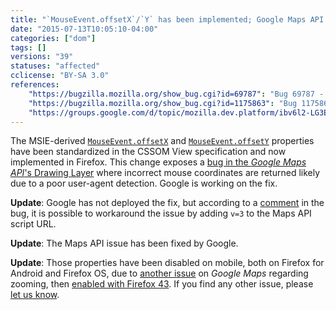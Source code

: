 ```yaml
---
title: "`MouseEvent.offsetX`/`Y` has been implemented; Google Maps API behaves wrongly"
date: "2015-07-13T10:05:10-04:00"
categories: ["dom"]
tags: []
versions: "39"
statuses: "affected"
cclicense: "BY-SA 3.0"
references:
    "https://bugzilla.mozilla.org/show_bug.cgi?id=69787": "Bug 69787 - Implement MSIE\'s event.offsetX, event.offsetY as mouse coordinates inside target element"
    "https://bugzilla.mozilla.org/show_bug.cgi?id=1175863": "Bug 1175863 - Google Maps API V3 drawing manager bug"
    "https://groups.google.com/d/topic/mozilla.dev.platform/ibv6l2-LG3E/discussion": "Intent to ship: MouseEvent.offsetX/Y"
---
```

The MSIE-derived [`MouseEvent.offsetX`](https://developer.mozilla.org/en-US/docs/Web/API/MouseEvent/offsetX) and [`MouseEvent.offsetY`](https://developer.mozilla.org/en-US/docs/Web/API/MouseEvent/offsetY) properties have been standardized in the CSSOM View specification and now implemented in Firefox. This change exposes a [bug in the *Google Maps API*'s Drawing Layer](https://code.google.com/p/gmaps-api-issues/issues/detail?id=8278) where incorrect mouse coordinates are returned likely due to a poor user-agent detection. Google is working on the fix.

**Update**: Google has not deployed the fix, but according to a [comment](https://bugzilla.mozilla.org/show_bug.cgi?id=1175863#c24) in the bug, it is possible to workaround the issue by adding `v=3` to the Maps API script URL.

**Update**: The Maps API issue has been fixed by Google.

**Update**: Those properties have been disabled on mobile, both on Firefox for Android and Firefox OS, due to [another issue](https://bugzilla.mozilla.org/show_bug.cgi?id=1150284) on *Google Maps* regarding zooming, then [enabled with Firefox 43](https://bugzilla.mozilla.org/show_bug.cgi?id=1204841). If you find any other issue, please [let us know](https://www.fxsitecompat.com/en-US/contribute/).
